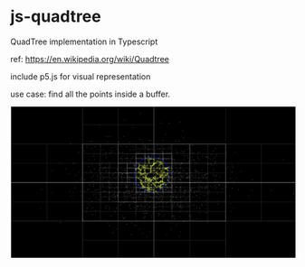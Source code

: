 # js-quadtree

QuadTree implementation in Typescript

ref: https://en.wikipedia.org/wiki/Quadtree

include p5.js for visual representation 

use case: find all the points inside a buffer.



![alt text](https://github.com/immayanksrv/js-quadtree/blob/main/images/buffer.png)


